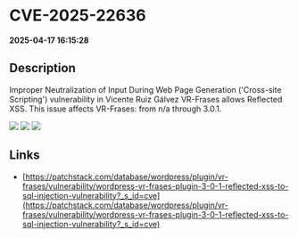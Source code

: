 # CVE-2025-22636

**2025-04-17 16:15:28**

## Description
Improper Neutralization of Input During Web Page Generation ('Cross-site Scripting') vulnerability in Vicente Ruiz Gálvez VR-Frases allows Reflected XSS. This issue affects VR-Frases: from n/a through 3.0.1.

![](https://img.shields.io/static/v1?label=Score&message=8.2&color=red)
![](https://img.shields.io/static/v1?label=Severity&message=HIGH&color=red)
![](https://img.shields.io/static/v1?label=CWE&message=XSS&color=green)

## Links
- [https://patchstack.com/database/wordpress/plugin/vr-frases/vulnerability/wordpress-vr-frases-plugin-3-0-1-reflected-xss-to-sql-injection-vulnerability?_s_id=cve](https://patchstack.com/database/wordpress/plugin/vr-frases/vulnerability/wordpress-vr-frases-plugin-3-0-1-reflected-xss-to-sql-injection-vulnerability?_s_id=cve)

